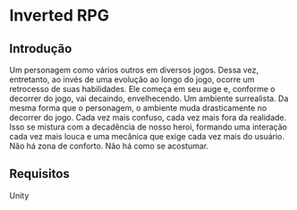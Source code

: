 # Inverted RPG

## Introdução
Um personagem como vários outros em diversos jogos. Dessa vez, entretanto, ao invés de uma evolução ao longo do jogo, ocorre um retrocesso de suas habilidades. Ele começa em seu auge e, conforme o decorrer do jogo, vai decaindo, envelhecendo.
Um ambiente surrealista. Da mesma forma que o personagem, o ambiente muda drasticamente no decorrer do jogo. Cada vez mais confuso, cada vez mais fora da realidade. Isso se mistura com a decadência de nosso heroi, formando uma interação cada vez mais louca e uma mecânica que exige cada vez mais do usuário. Não há zona de conforto. Não há como se acostumar.

## Requisitos
Unity
